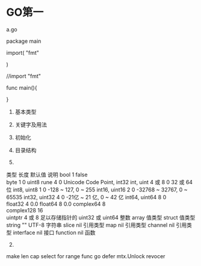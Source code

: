 # GO第一

a.go

package main

import(
	"fmt"
	
)

//import "fmt"

func main(){

}


1. 基本类型
2. 关键字及用法
3. 初始化
4. 目录结构

1.

类型	长度	默认值	说明
bool	1	false	
byte	1	0	uint8
rune	4	0	Unicode Code Point, int32
int, uint	4 或 8	0	32 或 64 位
int8, uint8	1	0	-128 ~ 127, 0 ~ 255
int16, uint16	2	0	-32768 ~ 32767, 0 ~ 65535
int32, uint32	4	0	-21亿 ~ 21 亿, 0 ~ 42 亿
int64, uint64	8	0	
float32	4	0.0	
float64	8	0.0	
complex64	8		
complex128	16		
uintptr	4 或 8		足以存储指针的 uint32 或 uint64 整数
array			值类型
struct			值类型
string		""	UTF-8 字符串
slice		nil	引用类型
map		nil	引用类型
channel		nil	引用类型
interface		nil	接口
function		nil	函数

2.
make
len
cap
select
for range
func
go
defer mtx.Unlock
revocer

